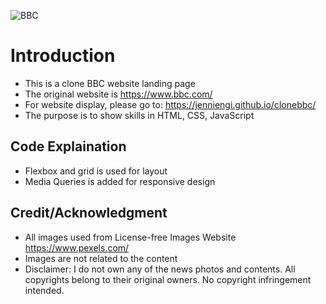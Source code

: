 ![BBC](https://user-images.githubusercontent.com/75710628/223286014-ea9c73bf-f420-4d64-ab43-7d3cb8ab6573.png)

# Introduction
- This is a clone BBC website landing page
- The original website is https://www.bbc.com/
- For website display, please go to: https://jenniengi.github.io/clonebbc/
- The purpose is to show skills in HTML, CSS, JavaScript

## Code Explaination
- Flexbox and grid is used for layout 
- Media Queries is added for responsive design

## Credit/Acknowledgment
- All images used from License-free Images Website https://www.pexels.com/
- Images are not related to the content
- Disclaimer: I do not own any of the news photos and contents. All copyrights belong to their original owners. No copyright infringement intended.
